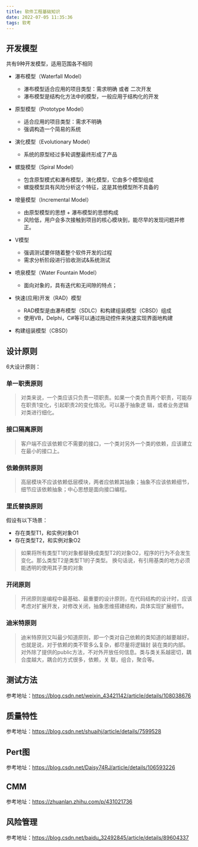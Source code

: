```yaml
---
title: 软件工程基础知识
date: 2022-07-05 11:35:36
tags: 软考
---
```


## 开发模型

共有9种开发模型，适用范围各不相同

* 瀑布模型（Waterfall Model）
  - 瀑布模型适合应用的项目类型：需求明确 或者 二次开发
  - 瀑布模型是结构化方法中的模型，一般应用于结构化的开发

* 原型模型（Prototype Model）
  - 适合应用的项目类型：需求不明确
  - 强调构造一个简易的系统

* 演化模型（Evolutionary Model）
  - 系统的原型经过多轮调整最终形成了产品

* 螺旋模型（Spiral Model）
  - 包含原型模式和瀑布模型，演化模型，它由多个模型组成
  - 螺旋模型具有风险分析这个特征，这是其他模型所不具备的

* 增量模型（Incremental Model）
  - 由原型模型的思想 + 瀑布模型的思想构成
  - 风险低，用户会多次接触到项目的核心模块到，能尽早的发现问题并修正。

* V模型
  - 强调测试要伴随着整个软件开发的过程
  - 需求分析阶段进行验收测试&系统测试

* 喷泉模型（Water Fountain Model）
  - 面向对象的，具有迭代和无间隙的特点；

* 快速(应用)开发（RAD）模型
  - RAD模型是由瀑布模型（SDLC）和构建组装模型（CBSD）组成
  - 使用VB，Delphi，C#等可以通过拖动控件来快速实现界面地构建

* 构建组装模型（CBSD）



## 设计原则

6大设计原则：

### 单一职责原则
  > 对类来说，⼀个类应该只负责⼀项职责。如果⼀个类负责两个职责，可能存在职责1变化，引起职责2的变化情况。可以基于抽象逻
  > 辑，或者业务逻辑对类进⾏细化。

### 接⼝隔离原则
  > 客户端不应该依赖它不需要的接⼝，⼀个类对另外⼀个类的依赖，应该建⽴在最⼩的接⼝上。

### 依赖倒转原则
  > ⾼层模块不应该依赖低层模块，两者应依赖其抽象；抽象不应该依赖细节，细节应该依赖抽象；中⼼思想是⾯向接⼝编程。

### 里氏替换原则

假设有以下场景：
* 存在类型T1，和实例对象O1
* 存在类型T2，和实例对象O2

> 如果将所有类型T1的对象都替换成类型T2的对象O2，程序的行为不会发生变化。那么类型T2是类型T1的子类型。
> 换句话说，有引用基类的地方必须能透明的使用其子类的对象

### 开闭原则

> 开闭原则是编程中最基础、最重要的设计原则，在代码结构的设计时，应该考虑对扩展开发，对修改关闭，抽象思维搭建结构，具体实现扩展细节。

### 迪米特原则

> 迪⽶特原则⼜叫最少知道原则，即⼀个类对⾃⼰依赖的类知道的越要越好。也就是说，对于依赖的类不管多么复杂，都尽量将逻辑封
> 装在类的内部。对外除了提供的public⽅法，不对外开放任何信息。类与类关系越密切，耦合度越⼤，耦合的⽅式很多，依赖，关
> 联，组合，聚合等。




## 测试方法
参考地址：https://blog.csdn.net/weixin_43421142/article/details/108038676

## 质量特性
参考地址：https://blog.csdn.net/shuaihj/article/details/7599528

## Pert图
参考地址：https://blog.csdn.net/Daisy74RJ/article/details/106593226

## CMM
参考地址：https://zhuanlan.zhihu.com/p/431021736

## 风险管理
参考地址：https://blog.csdn.net/baidu_32492845/article/details/89604337
